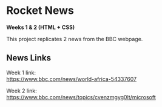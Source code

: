 # Rocket News
**Weeks 1 & 2 (HTML + CSS)**  

This project replicates 2 news from the BBC webpage.  
## News Links
Week 1 link:  
https://www.bbc.com/news/world-africa-54337607  

Week 2 link:  
https://www.bbc.com/news/topics/cvenzmgyg0lt/microsoft 